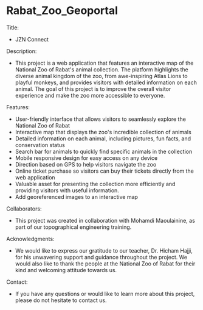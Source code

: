 # Rabat_Zoo_Geoportal

Title: 
- JZN Connect

Description:
- This project is a web application that features an interactive map of the National Zoo of Rabat's animal collection. The platform highlights the diverse animal kingdom of the zoo, from awe-inspiring Atlas Lions to playful monkeys, and provides visitors with detailed information on each animal. The goal of this project is to improve the overall visitor experience and make the zoo more accessible to everyone.

Features:
  - User-friendly interface that allows visitors to seamlessly explore the National Zoo of Rabat
  - Interactive map that displays the zoo's incredible collection of animals
  - Detailed information on each animal, including pictures, fun facts, and conservation status
  - Search bar for animals to quickly find specific animals in the collection
  - Mobile responsive design for easy access on any device
  - Direction based on GPS to help visitors navigate the zoo
  - Online ticket purchase so visitors can buy their tickets directly from the web application
  - Valuable asset for presenting the collection more efficiently and providing visitors with useful information.
  - Add georeferenced images to an interactive map


Collaborators:
- This project was created in collaboration with Mohamdi Maoulainine, as part of our topographical engineering training.

Acknowledgments:
- We would like to express our gratitude to our teacher, Dr. Hicham Hajji, for his unwavering support and guidance throughout the project. We would also like to thank the people at the National Zoo of Rabat for their kind and welcoming attitude towards us.

Contact:
- If you have any questions or would like to learn more about this project, please do not hesitate to contact us.
